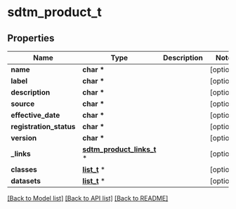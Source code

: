 # sdtm_product_t

## Properties
Name | Type | Description | Notes
------------ | ------------- | ------------- | -------------
**name** | **char \*** |  | [optional] 
**label** | **char \*** |  | [optional] 
**description** | **char \*** |  | [optional] 
**source** | **char \*** |  | [optional] 
**effective_date** | **char \*** |  | [optional] 
**registration_status** | **char \*** |  | [optional] 
**version** | **char \*** |  | [optional] 
**_links** | [**sdtm_product_links_t**](sdtm_product_links.md) \* |  | [optional] 
**classes** | [**list_t**](sdtm_class.md) \* |  | [optional] 
**datasets** | [**list_t**](sdtm_dataset.md) \* |  | [optional] 

[[Back to Model list]](../README.md#documentation-for-models) [[Back to API list]](../README.md#documentation-for-api-endpoints) [[Back to README]](../README.md)


